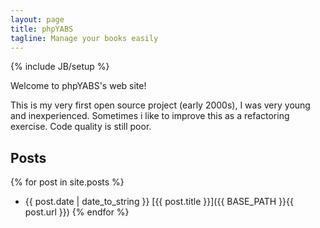 ```yaml
---
layout: page
title: phpYABS
tagline: Manage your books easily
---
```

{% include JB/setup %}

<p>Welcome to phpYABS's web site!</p>
<p>This is my very first open source project (early 2000s), I was very young and inexperienced.
Sometimes i like to improve this as a refactoring exercise. Code quality is still poor.</p>

## Posts

{% for post in site.posts %}
* {{ post.date | date_to_string }} [{{ post.title }}]({{ BASE_PATH }}{{ post.url }})
{% endfor %}
